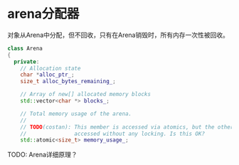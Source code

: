 # arena分配器

对象从Arena中分配，但不回收，只有在Arena销毁时，所有内存一次性被回收。

```c++
class Arena
{
  private:
    // Allocation state
    char *alloc_ptr_;
    size_t alloc_bytes_remaining_;

    // Array of new[] allocated memory blocks
    std::vector<char *> blocks_;

    // Total memory usage of the arena.
    //
    // TODO(costan): This member is accessed via atomics, but the others are
    //               accessed without any locking. Is this OK?
    std::atomic<size_t> memory_usage_;
```

TODO: Arena详细原理？